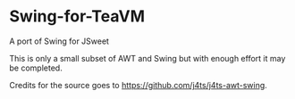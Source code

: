 # Swing-for-TeaVM
A port of Swing for JSweet

This is only a small subset of AWT and Swing but with enough effort it may be completed.

Credits for the source goes to https://github.com/j4ts/j4ts-awt-swing.
